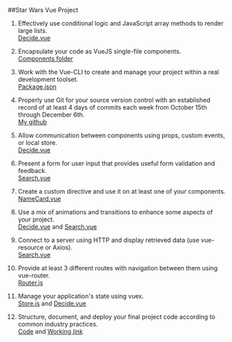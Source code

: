 ##Star Wars Vue Project

1. Effectively use conditional logic and JavaScript array methods to render large lists.  
[Decide.vue](https://github.com/riderjensen/vue-final-rider/blob/master/src/views/Decide.vue)

2. Encapsulate your code as VueJS single-file components.  
[Components folder](https://github.com/riderjensen/vue-final-rider/tree/master/src/components)

3. Work with the Vue-CLI to create and manage your project within a real development toolset.  
[Package.json](https://github.com/riderjensen/vue-final-rider/blob/master/package.json)

4. Properly use Git for your source version control with an established record of at least 4 days of commits each week from October 15th through December 6th.  
[My github](https://github.com/riderjensen)

5. Allow communication between components using props, custom events, or local store.  
[Decide.vue](https://github.com/riderjensen/vue-final-rider/blob/master/src/views/Decide.vue)

6. Present a form for user input that provides useful form validation and feedback.  
[Search.vue](https://github.com/riderjensen/vue-final-rider/blob/master/src/views/Search.vue)

7. Create a custom directive and use it on at least one of your components.  
[NameCard.vue](https://github.com/riderjensen/vue-final-rider/blob/master/src/components/NameCard.vue)

8. Use a mix of animations and transitions to enhance some aspects of your project.  
[Decide.vue](https://github.com/riderjensen/vue-final-rider/blob/master/src/views/Decide.vue) and [Search.vue](https://github.com/riderjensen/vue-final-rider/blob/master/src/views/Search.vue)

9. Connect to a server using HTTP and display retrieved data (use vue-resource or Axios).  
[Search.vue](https://github.com/riderjensen/vue-final-rider/blob/master/src/views/Search.vue)

10. Provide at least 3 different routes with navigation between them using vue-router.  
[Router.js](https://github.com/riderjensen/vue-final-rider/blob/master/src/router.js)

11. Manage your application's state using vuex.  
[Store.js](https://github.com/riderjensen/vue-final-rider/blob/master/src/store.js) and [Decide.vue](https://github.com/riderjensen/vue-final-rider/blob/master/src/views/Decide.vue)

12. Structure, document, and deploy your final project code according to common industry practices.   
[Code](https://github.com/riderjensen/vue-final-rider) and [Working link](https://vibrant-roentgen-78f4f9.netlify.com/#/)